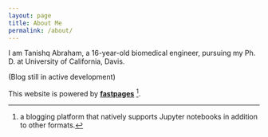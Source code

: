 ```yaml
---
layout: page
title: About Me
permalink: /about/
---
```


I am Tanishq Abraham, a 16-year-old biomedical engineer, pursuing my Ph. D. at University of California, Davis. 

(Blog still in active development)

This website is powered by **[fastpages](https://github.com/fastai/fastpages)** [^1].



[^1]:a blogging platform that natively supports Jupyter notebooks in addition to other formats.
